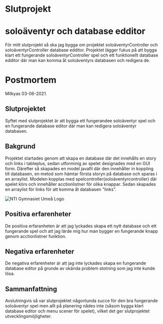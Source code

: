# Slutprojekt 
# soloäventyr och database edditor
För mitt slutprojekt så ska jag bygga om projektet soloäventyrController och soloäventyrController database edditor. Projektet lägger fukus på att bygga klart ett fungerande soloäventyrController spel och ett funktionellt database edditor där man kan komma åt soloäventyrs databasen och redigera de. 


# Postmortem

Milkyas 03-06-2021.

## Slutprojektet

Syftet med slutprojektet är att bygga ett fungerandee soloäventyr spel och en fungerande database editor där man kan redigera soloäventyr databasen.

## Bakgrund

Projektet startades genom att skapa en database där det innehålls en story och links i tableplus, sedan utforminig av spelet designades med en GUI form.
Därefter så skapades en model javafil där den innehåller in koppling till databasen, en metod som hämtar första storyn på database och sparas i en arraylist. Modelen kopplas  med spelcontroller(soloäventyrcontroller) där spelet körs och innehåller acctionlistner för olika knappar. Sedan skapades en arraylist för links för att komma åt databasen "links".

![NTI Gymnasiet Umeå Logo](https://raw.githubusercontent.com/jensnti/Webbprojekt/master/mallar/nti_logo_white_umea.svg)

## Positiva erfarenheter

De positiva erfaranheten är att jag lyckades skapa ett nytt database och ett fungerande spel och att jag lärde mig hur man bygger en fungerande knapp genom acctionlistner funktion.

## Negativa erfarenheter

De negativa erfarenheter är att jag inte lyckades skapa en fungerande database editor på grunde av okända problem stotning som jag inte kunde lösa.

## Sammanfattning

Avslutningvis så var slutprojektet någonlunda succe för den bra fungerande soloäventyr spel men allt på planering nådes inte (såsom bygga klart database editor och menu scener för spelet), vilket det ger slutprojektet utvecklingsmöjligheter.
